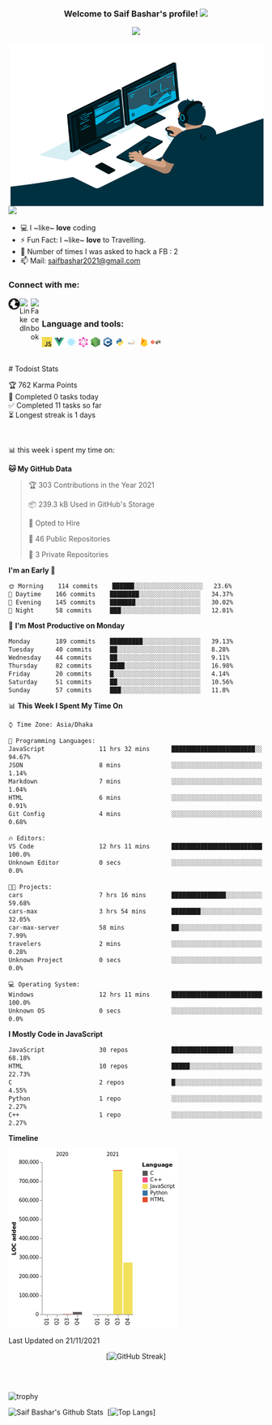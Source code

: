 <h3 align="center">
  Welcome to Saif Bashar's profile!
  <img src="https://media.giphy.com/media/hvRJCLFzcasrR4ia7z/giphy.gif" width="28">
</h3>
<p align="center">
  <a href="https://github.com/saifbashar"><img src="https://readme-typing-svg.herokuapp.com/?lines=Full-stack%20web%20and%20app%20developer;Self-taught%20UI%2FUX%20Designer;2%2B%20years%20of%20coding%20experience;Always%20learning%20new%20things&center=true&width=380&height=45"></a>
</p>


<img align="right" alt="GIF" src="https://raw.githubusercontent.com/saifbashar/saifbashar/main/code.gif" width="500" height="320" />

  
![](https://komarev.com/ghpvc/?username=saifbashar&color=green&style=flat-square&label=PROFILE+VIEWS)



  
  

- 💻 I ~like~ **love** coding
- ⚡ Fun Fact: I ~like~ **love** to Travelling.
- 🏅 Number of times I was asked to hack a FB : 2
- 📫 Mail: saifbashar2021@gmail.com

 
<!-- - Usesless Stats:
 👯 I have successfully worked on production level projects regarding android, web and backend.
currently perfecting my skills with ReactJS and Android MVVM Architecture.


-->
 ### Connect with me:

[<img align="left" alt="" width="22px" src="https://raw.githubusercontent.com/iconic/open-iconic/master/svg/globe.svg" />][website]
[<img align="left" alt="LinkedIn" width="22px" src="https://cdn.jsdelivr.net/npm/simple-icons@v3/icons/linkedin.svg" />][linkedin]
[<img align="left" alt="Facebook" width="22px" src="https://cdn.jsdelivr.net/npm/simple-icons@v3/icons/facebook.svg" />][facebook]


<br /> 


 ### Language and tools:

<code><img height="20" src="https://raw.githubusercontent.com/github/explore/80688e429a7d4ef2fca1e82350fe8e3517d3494d/topics/javascript/javascript.png"></code>
<code><img height="20" src="https://raw.githubusercontent.com/github/explore/80688e429a7d4ef2fca1e82350fe8e3517d3494d/topics/vue/vue.png"></code>
<code><img height="20" src="https://raw.githubusercontent.com/github/explore/80688e429a7d4ef2fca1e82350fe8e3517d3494d/topics/react/react.png"></code>
<code><img height="20" src="https://raw.githubusercontent.com/github/explore/5c058a388828bb5fde0bcafd4bc867b5bb3f26f3/topics/graphql/graphql.png"></code>
<code><img height="20" src="https://raw.githubusercontent.com/github/explore/80688e429a7d4ef2fca1e82350fe8e3517d3494d/topics/nodejs/nodejs.png"></code>
<code><img height="20" src="https://raw.githubusercontent.com/github/explore/80688e429a7d4ef2fca1e82350fe8e3517d3494d/topics/cpp/cpp.png"></code>
<code><img height="20" src="https://raw.githubusercontent.com/github/explore/80688e429a7d4ef2fca1e82350fe8e3517d3494d/topics/python/python.png"></code>
<code><img height="20" src="https://raw.githubusercontent.com/github/explore/80688e429a7d4ef2fca1e82350fe8e3517d3494d/topics/mysql/mysql.png"></code>
<code><img height="20" src="https://raw.githubusercontent.com/github/explore/80688e429a7d4ef2fca1e82350fe8e3517d3494d/topics/firebase/firebase.png"></code>
<code><img height="20" src="https://raw.githubusercontent.com/github/explore/80688e429a7d4ef2fca1e82350fe8e3517d3494d/topics/git/git.png"></code>

  
  


<br />
# Todoist Stats

<!-- TODO-IST:START -->
🏆  762 Karma Points           
🌸  Completed 0 tasks today           
✅  Completed 11 tasks so far           
⏳  Longest streak is 1 days
<!-- TODO-IST:END -->
<br />

📊 this week i spent my time on:
<br />

<!--START_SECTION:waka-->
**🐱 My GitHub Data** 

> 🏆 303 Contributions in the Year 2021
 > 
> 📦 239.3 kB Used in GitHub's Storage 
 > 
> 💼 Opted to Hire
 > 
> 📜 46 Public Repositories 
 > 
> 🔑 3 Private Repositories  
 > 
**I'm an Early 🐤** 

```text
🌞 Morning    114 commits    ██████░░░░░░░░░░░░░░░░░░░   23.6% 
🌆 Daytime    166 commits    ████████░░░░░░░░░░░░░░░░░   34.37% 
🌃 Evening    145 commits    ███████░░░░░░░░░░░░░░░░░░   30.02% 
🌙 Night      58 commits     ███░░░░░░░░░░░░░░░░░░░░░░   12.01%

```
📅 **I'm Most Productive on Monday** 

```text
Monday       189 commits    █████████░░░░░░░░░░░░░░░░   39.13% 
Tuesday      40 commits     ██░░░░░░░░░░░░░░░░░░░░░░░   8.28% 
Wednesday    44 commits     ██░░░░░░░░░░░░░░░░░░░░░░░   9.11% 
Thursday     82 commits     ████░░░░░░░░░░░░░░░░░░░░░   16.98% 
Friday       20 commits     █░░░░░░░░░░░░░░░░░░░░░░░░   4.14% 
Saturday     51 commits     ██░░░░░░░░░░░░░░░░░░░░░░░   10.56% 
Sunday       57 commits     ███░░░░░░░░░░░░░░░░░░░░░░   11.8%

```


📊 **This Week I Spent My Time On** 

```text
⌚︎ Time Zone: Asia/Dhaka

💬 Programming Languages: 
JavaScript               11 hrs 32 mins      ███████████████████████░░   94.67% 
JSON                     8 mins              ░░░░░░░░░░░░░░░░░░░░░░░░░   1.14% 
Markdown                 7 mins              ░░░░░░░░░░░░░░░░░░░░░░░░░   1.04% 
HTML                     6 mins              ░░░░░░░░░░░░░░░░░░░░░░░░░   0.91% 
Git Config               4 mins              ░░░░░░░░░░░░░░░░░░░░░░░░░   0.68%

🔥 Editors: 
VS Code                  12 hrs 11 mins      █████████████████████████   100.0% 
Unknown Editor           0 secs              ░░░░░░░░░░░░░░░░░░░░░░░░░   0.0%

🐱‍💻 Projects: 
cars                     7 hrs 16 mins       ███████████████░░░░░░░░░░   59.68% 
cars-max                 3 hrs 54 mins       ████████░░░░░░░░░░░░░░░░░   32.05% 
car-max-server           58 mins             ██░░░░░░░░░░░░░░░░░░░░░░░   7.99% 
travelers                2 mins              ░░░░░░░░░░░░░░░░░░░░░░░░░   0.28% 
Unknown Project          0 secs              ░░░░░░░░░░░░░░░░░░░░░░░░░   0.0%

💻 Operating System: 
Windows                  12 hrs 11 mins      █████████████████████████   100.0% 
Unknown OS               0 secs              ░░░░░░░░░░░░░░░░░░░░░░░░░   0.0%

```

**I Mostly Code in JavaScript** 

```text
JavaScript               30 repos            █████████████████░░░░░░░░   68.18% 
HTML                     10 repos            █████░░░░░░░░░░░░░░░░░░░░   22.73% 
C                        2 repos             █░░░░░░░░░░░░░░░░░░░░░░░░   4.55% 
Python                   1 repo              ░░░░░░░░░░░░░░░░░░░░░░░░░   2.27% 
C++                      1 repo              ░░░░░░░░░░░░░░░░░░░░░░░░░   2.27%

```


**Timeline**

![Chart not found](https://raw.githubusercontent.com/saifbashar/saifbashar/main/charts/bar_graph.png) 


 Last Updated on 21/11/2021
<!--END_SECTION:waka-->

<div align="center">
  

[![GitHub Streak](https://github-readme-streak-stats.herokuapp.com?user=saifbashar&theme=synthwave)]
  </div>
  
<br /><br />



  ![trophy](https://github-profile-trophy.vercel.app/?username=saifbashar&theme=juicyfresh&no-frame=true&row=1&&margin-w=20&no-bg=true)

  
<img align="left" alt="Saif Bashar's Github Stats" src="https://github-readme-stats.vercel.app/api?username=saifbashar&show_icons=true" />    &nbsp;
[![Top Langs](https://github-readme-stats.vercel.app/api/top-langs?username=saifbashar&count_private=true&show_icons=true)]
  </div>

  



[website]: https://saifbashar.wordpress.com/
[facebook]: https://www.facebook.com/yepitssaif/
[linkedin]:https://www.linkedin.com/in/saifbashar/
<br/>
<br/>


